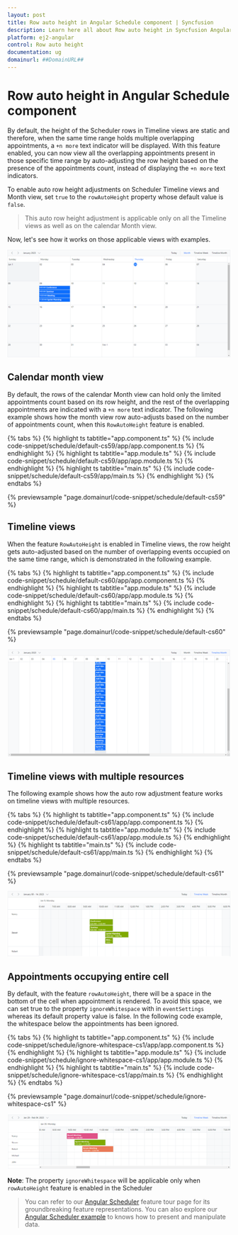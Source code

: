 ```yaml
---
layout: post
title: Row auto height in Angular Schedule component | Syncfusion
description: Learn here all about Row auto height in Syncfusion Angular Schedule component of Syncfusion Essential JS 2 and more.
platform: ej2-angular
control: Row auto height 
documentation: ug
domainurl: ##DomainURL##
---
```


# Row auto height in Angular Schedule component

By default, the height of the Scheduler rows in Timeline views are static and therefore, when the same time range holds multiple overlapping appointments, a `+n more` text indicator will be displayed. With this feature enabled, you can now view all the overlapping appointments present in those specific time range by auto-adjusting the row height based on the presence of the appointments count, instead of displaying the `+n more` text indicators.

To enable auto row height adjustments on Scheduler Timeline views and Month view, set `true` to the `rowAutoHeight` property whose default value is `false`.

> This auto row height adjustment is applicable only on all the Timeline views as well as on the calendar Month view.

Now, let's see how it works on those applicable views with examples.

![Row Auto Height](images/schedule-row-auto-height.png)

## Calendar month view

By default, the rows of the calendar Month view can hold only the limited appointments count based on its row height, and the rest of the overlapping appointments are indicated with a `+n more` text indicator. The following example shows how the month view row auto-adjusts based on the number of appointments count, when this `RowAutoHeight` feature is enabled.

{% tabs %}
{% highlight ts tabtitle="app.component.ts" %}
{% include code-snippet/schedule/default-cs59/app/app.component.ts %}
{% endhighlight %}
{% highlight ts tabtitle="app.module.ts" %}
{% include code-snippet/schedule/default-cs59/app/app.module.ts %}
{% endhighlight %}
{% highlight ts tabtitle="main.ts" %}
{% include code-snippet/schedule/default-cs59/app/main.ts %}
{% endhighlight %}
{% endtabs %}
  
{% previewsample "page.domainurl/code-snippet/schedule/default-cs59" %}

## Timeline views

When the feature `RowAutoHeight` is enabled in Timeline views, the row height gets auto-adjusted based on the number of overlapping events occupied on the same time range, which is demonstrated in the following example.

{% tabs %}
{% highlight ts tabtitle="app.component.ts" %}
{% include code-snippet/schedule/default-cs60/app/app.component.ts %}
{% endhighlight %}
{% highlight ts tabtitle="app.module.ts" %}
{% include code-snippet/schedule/default-cs60/app/app.module.ts %}
{% endhighlight %}
{% highlight ts tabtitle="main.ts" %}
{% include code-snippet/schedule/default-cs60/app/main.ts %}
{% endhighlight %}
{% endtabs %}
  
{% previewsample "page.domainurl/code-snippet/schedule/default-cs60" %}

![Timeleine Month View](images/schedule-timeline-month.png)

## Timeline views with multiple resources

The following example shows how the auto row adjustment feature works on timeline views with multiple resources.

{% tabs %}
{% highlight ts tabtitle="app.component.ts" %}
{% include code-snippet/schedule/default-cs61/app/app.component.ts %}
{% endhighlight %}
{% highlight ts tabtitle="app.module.ts" %}
{% include code-snippet/schedule/default-cs61/app/app.module.ts %}
{% endhighlight %}
{% highlight ts tabtitle="main.ts" %}
{% include code-snippet/schedule/default-cs61/app/main.ts %}
{% endhighlight %}
{% endtabs %}
  
{% previewsample "page.domainurl/code-snippet/schedule/default-cs61" %}

![Timeline Views with Multiple Resources](images/schedule-timeline-resource.png)

## Appointments occupying entire cell

By default, with the feature `rowAutoHeight`, there will be a space in the bottom of the cell when appointment is rendered. To avoid this space, we can set true to the property `ignoreWhitespace` with in `eventSettings` whereas its default property value is false. In the following code example, the whitespace below the appointments has been ignored.

{% tabs %}
{% highlight ts tabtitle="app.component.ts" %}
{% include code-snippet/schedule/ignore-whitespace-cs1/app/app.component.ts %}
{% endhighlight %}
{% highlight ts tabtitle="app.module.ts" %}
{% include code-snippet/schedule/ignore-whitespace-cs1/app/app.module.ts %}
{% endhighlight %}
{% highlight ts tabtitle="main.ts" %}
{% include code-snippet/schedule/ignore-whitespace-cs1/app/main.ts %}
{% endhighlight %}
{% endtabs %}
  
{% previewsample "page.domainurl/code-snippet/schedule/ignore-whitespace-cs1" %}

![Ignoring Whitespace](images/schedule-ignore-whitespace.png)

**Note**: The property `ignoreWhitespace` will be applicable only when `rowAutoHeight` feature is enabled in the Scheduler

> You can refer to our [Angular Scheduler](https://www.syncfusion.com/angular-ui-components/angular-scheduler) feature tour page for its groundbreaking feature representations. You can also explore our [Angular Scheduler example](https://ej2.syncfusion.com/angular/demos/#/material/schedule/overview) to knows how to present and manipulate data.
